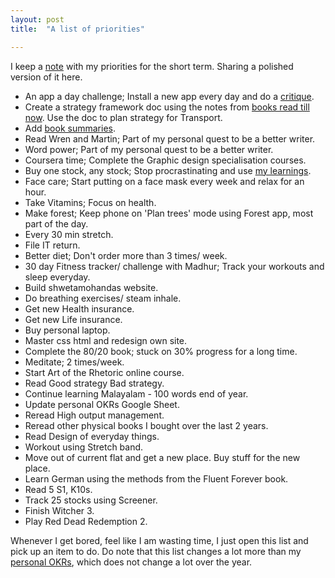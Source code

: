 ```yaml
---
layout: post
title:  "A list of priorities"

---
```


I keep a [note](https://inkpadnotepad.appspot.com/) with my priorities for the short term. Sharing a polished version of it here.

- An app a day challenge; Install a new app every day and do a [critique](https://medium.com/the-year-of-the-looking-glass/how-to-do-a-product-critique-98b657050638).
- Create a strategy framework doc using the notes from [books read till now](https://manassaloi.com/2019/08/27/learn-business-strategy.html). Use the doc to plan strategy for Transport.
- Add [book summaries](https://manassaloi.com/booksummaries/).
- Read Wren and Martin; Part of my personal quest to be a better writer.
- Word power; Part of my personal quest to be a better writer.
- Coursera time; Complete the Graphic design specialisation courses.
- Buy one stock, any stock; Stop procrastinating and use [my learnings](https://manassaloi.com/2019/08/26/learn-personal-finance-investing.html).
- Face care; Start putting on a face mask every week and relax for an hour.
- Take Vitamins; Focus on health.
- Make forest; Keep phone on 'Plan trees' mode using Forest app, most part of the day.
- Every 30 min stretch.
- File IT return.
- Better diet; Don't order more than 3 times/ week.
- 30 day Fitness tracker/ challenge with Madhur; Track your workouts and sleep everyday.
- Build shwetamohandas website.
- Do breathing exercises/ steam inhale.
- Get new Health insurance.
- Get new Life insurance.
- Buy personal laptop.
- Master css html and redesign own site.
- Complete the 80/20 book; stuck on 30% progress for a long time.
- Meditate; 2 times/week.
- Start Art of the Rhetoric online course.
- Read Good strategy Bad strategy.
- Continue learning Malayalam - 100 words end of year.
- Update personal OKRs Google Sheet.
- Reread High output management.
- Reread other physical books I bought over the last 2 years.
- Read Design of everyday things.
- Workout using Stretch band.
- Move out of current flat and get a new place. Buy stuff for the new place.
- Learn German using the methods from the Fluent Forever book.
- Read 5 S1, K10s.
- Track 25 stocks using Screener.
- Finish Witcher 3.
- Play Red Dead Redemption 2.

Whenever I get bored, feel like I am wasting time, I just open this list and pick up an item to do. Do note that this list changes a lot more than my [personal OKRs]((https://manassaloi.com/2020/01/15/personal-OKRs-2020.html)), which does not change a lot over the year.
